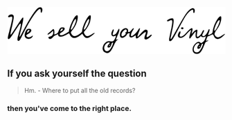 [![We sell your Vinyl](/profile/SLOGAN.svg)](https://laden3punkt0.com)

## If you ask yourself the question

> Hm. - Where to put all the old records?

### then you've come to the right place.
